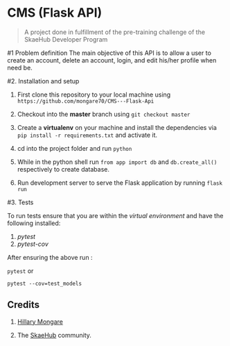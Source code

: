 # CMS (Flask API)

> A project done in fulfillment of the pre-training challenge of the SkaeHub Developer Program

#1 Problem definition
The main objective of this API is to allow a user to create an account, delete an account,
login, and edit his/her profile when need be.

#2. Installation and setup

1. First clone this repository to your local machine using `https://github.com/mongare70/CMS---Flask-Api`

2. Checkout into the **master** branch using `git checkout master`

3. Create a **virtualenv** on your machine and install the dependencies via `pip install -r requirements.txt` and activate it.

4. cd into the project folder and run `python`

5. While in the python shell run `from app import db` and `db.create_all()` respectively to create database.

6. Run development server to serve the Flask application by running `flask run`

#3. Tests

To run tests ensure that you are within the _virtual environment_ and have the following installed:

1. _pytest_
2. _pytest-cov_

After ensuring the above run :

`pytest` or

`pytest --cov=test_models`

## Credits

1. [Hillary Mongare](https://github.com/mongare70)

2. The [SkaeHub](https://skaehub.com/) community.
